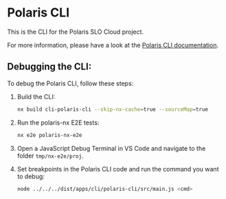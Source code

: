 # Polaris CLI

This is the CLI for the Polaris SLO Cloud project.

For more information, please have a look at the [Polaris CLI documentation](https://polaris-slo-cloud.github.io/polaris/features/cli.html).

## Debugging the CLI:

To debug the Polaris CLI, follow these steps:

1. Build the CLI:
    ```sh
    nx build cli-polaris-cli --skip-nx-cache=true --sourceMap=true
    ```

2. Run the polaris-nx E2E tests:
    ```sh
    nx e2e polaris-nx-e2e
    ```

3. Open a JavaScript Debug Terminal in VS Code and navigate to the folder `tmp/nx-e2e/proj`.

4. Set breakpoints in the Polaris CLI code and run the command you want to debug:
    ```sh
    node ../../../dist/apps/cli/polaris-cli/src/main.js <cmd>
    ```
